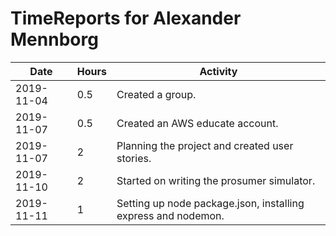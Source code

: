 # TimeReports for Alexander Mennborg

| Date        | Hours   | Activity                                                      |
| ----------- | ------- |---------------------------------------------------------------|
| 2019-11-04  | 0.5     | Created a group.                                              |
| 2019-11-07  | 0.5     | Created an AWS educate account.                               |
| 2019-11-07  | 2       | Planning the project and created user stories.                |
| 2019-11-10  | 2       | Started on writing the prosumer simulator.                    |
| 2019-11-11  | 1       | Setting up node package.json, installing express and nodemon. |